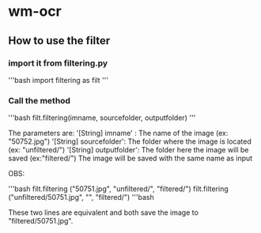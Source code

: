 # wm-ocr

## How to use the filter

### import it from filtering.py

'''bash
 import filtering as filt
'''

### Call the method 

'''bash
 filt.filtering(imname, sourcefolder, outputfolder)
'''

The parameters are:
'[String] imname'      : The name of the image (ex: "50752.jpg")
'[String] sourcefolder': The folder where the image is located (ex: "unfiltered/")
'[String] outputfolder': The folder here the image will be saved (ex:"filtered/")
The image will be saved with the same name as input

OBS:

'''bash
 filt.filtering ("50751.jpg", "unfiltered/", "filtered/")
 filt.filtering ("unfiltered/50751.jpg", "", "filtered/")
'''bash

These two lines are equivalent and both save the image to "filtered/50751.jpg".
